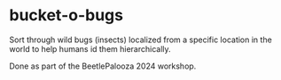 # bucket-o-bugs
Sort through wild bugs (insects) localized from a specific location in the world to help humans id them hierarchically.

Done as part of the BeetlePalooza 2024 workshop.
